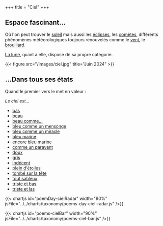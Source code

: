 +++
title = "Ciel"
+++

## Espace fascinant...

Où l'on peut trouver le [soleil](/search?search-by=soleil) mais aussi les [éclipses](/search?search-by=eclipse), les [comètes](/search?search-by=comète), différents phénomènes météorologiques toujours renouvelés comme le [vent](/search?search-by=vent), le [brouillard](/search?search-by=brouillard).

[La lune](../lune), quant à elle, dispose de sa propre catégorie.

{{< figure src="/images/ciel.jpg" title="Juin 2024" >}}

## ...Dans tous ses états

Quand le premier vers le met en valeur : 

*Le ciel est...*

- [bas](../../seasons/22_vingt_deuxieme_saison/blues_d_automne)
- [beau](../../seasons/22_vingt_deuxieme_saison/l_amour_courtois)
- [beau comme...](../../seasons/28_vingt_huitieme_saison/au_couchant)
- [bleu comme un mensonge](../../seasons/4_quatrieme_saison/ete)
- [bleu comme un miracle](../../seasons/24_vingt_quatrieme_saison/ciel_printanier)
- [bleu marine](../../seasons/5_cinquieme_saison/matin_celeste)
- encore [bleu marine](../../seasons/24_vingt_quatrieme_saison/naissance_de_l_aube)
- [comme un paravent](../../seasons/3_troisieme_saison/panoramique)
- [doux](../../seasons/23_vingt_troisieme_saison/ciel)
- [gris](../../reprises/le_ciel_est_gris)
- [indécent](../../seasons/25_vingt_cinquieme_saison/bleu_l_infini)
- [plein d'étoiles](../../seasons/4_quatrieme_saison/l_amour_tendre)
- [tombé sur la tête](../../seasons/19_dix_neuvieme_saison/sens_dessus_dessous)
- [tout sableux](../../seasons/26_vingt_sixieme_saison/ciel_sableux)
- [triste et bas](../../seasons/9_neuvieme_saison/l_hiver_deja)
- [triste et las](../../seasons/23_vingt_troisieme_saison/hiver_perdu)

{{< chartjs id="poemDay-cielRadar" width="90%" jsFile="../../charts/taxonomy/poems-day-ciel-radar.js" />}}

{{< chartjs id="poems-cielBar" width="90%" jsFile="../../charts/taxonomy/poems-ciel-bar.js" />}}

